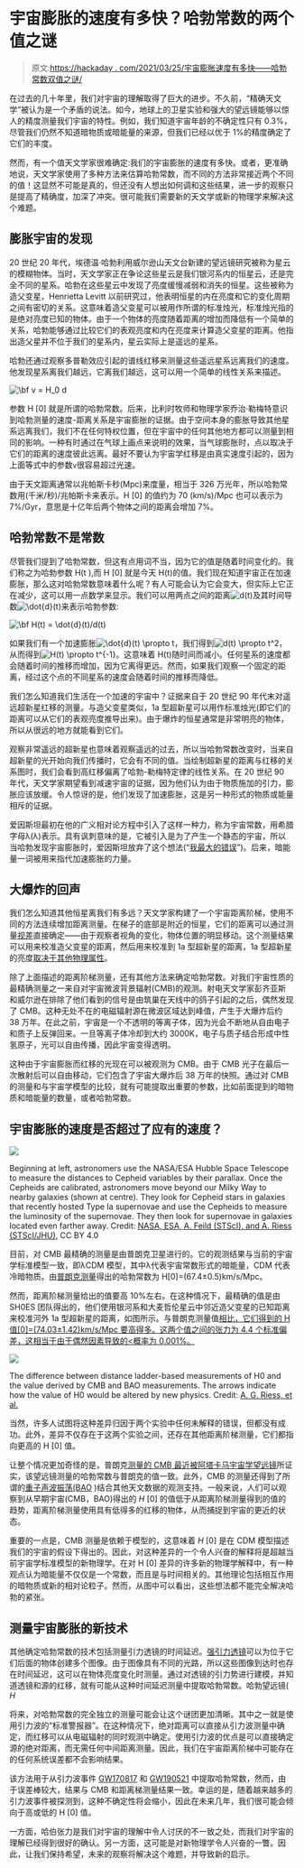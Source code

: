 # 宇宙膨胀的速度有多快？哈勃常数的两个值之谜

> 原文:[https://hackaday . com/2021/03/25/宇宙膨胀速度有多快——哈勃常数双值之谜/](https://hackaday.com/2021/03/25/how-fast-is-the-universe-expanding-the-riddle-of-two-values-for-the-hubble-constant/)

在过去的几十年里，我们对宇宙的理解取得了巨大的进步。不久前，“精确天文学”被认为是一个矛盾的说法。如今，地球上的卫星实验和强大的望远镜能够以惊人的精度测量我们宇宙的特性。例如，我们知道宇宙年龄的不确定性只有 0.3%，尽管我们仍然不知道暗物质或暗能量的来源，但我们已经以优于 1%的精度确定了它们的丰度。

然而，有一个值天文学家很难确定:我们的宇宙膨胀的速度有多快。或者，更准确地说，天文学家使用了多种方法来估算哈勃常数，而不同的方法非常接近两个不同的值！这显然不可能是真的，但还没有人想出如何调和这些结果，进一步的观察只是提高了精确度，加深了冲突。很可能我们需要新的天文学或新的物理学来解决这个难题。

## 膨胀宇宙的发现

20 世纪 20 年代，埃德温·哈勃利用威尔逊山天文台新建的望远镜研究被称为星云的模糊物体。当时，天文学家正在争论这些星云是我们银河系内的恒星云，还是完全不同的星系。哈勃在这些星云中发现了亮度缓慢减弱和消失的恒星。这些被称为造父变星，Henrietta Levitt 以前研究过，他表明恒星的内在亮度和它的变化周期之间有密切的关系。这意味着造父变星可以被用作所谓的标准烛光，标准烛光指的是绝对亮度已知的物体。由于一个物体的亮度随着距离的增加而降低有一个简单的关系，哈勃能够通过比较它们的表观亮度和内在亮度来计算造父变星的距离。他指出造父星并不位于我们的星系内，星云实际上是遥远的星系。

哈勃还通过观察多普勒效应引起的谱线红移来测量这些遥远星系远离我们的速度。他发现星系离我们越远，它离我们越远，这可以用一个简单的线性关系来描述。

![\bf v = H_0 d ](../Images/3f71701b5b21481bf169ee8046363f59.png)

参数 H [0] 就是所谓的哈勃常数。后来，比利时牧师和物理学家乔治·勒梅特意识到哈勃测量的速度-距离关系是宇宙膨胀的证据。由于空间本身的膨胀导致其他星系远离我们，我们不在任何特权位置，但在宇宙中的任何其他地方都可以测量到相同的影响。一种有时通过在气球上画点来说明的效果，当气球膨胀时，点以取决于它们的距离的速度彼此远离。最好不要认为宇宙学红移是由真实速度引起的，因为上面等式中的参数`v`很容易超过光速。

由于天文距离通常以兆帕斯卡秒(Mpc)来度量，相当于 326 万光年，所以哈勃常数用(千米/秒)/兆帕斯卡来表示。H [0] 的值约为 70 (km/s)/Mpc 也可以表示为 7%/Gyr，意思是十亿年后两个物体之间的距离会增加 7%。

## 哈勃常数不是常数

尽管我们提到了哈勃常数，但这有点用词不当，因为它的值是随着时间变化的。我们称之为哈勃参数 H(t ),而 H [0] 就是今天 H(t)的值。我们现在知道宇宙正在加速膨胀，那么这对哈勃常数意味着什么呢？有人可能会认为它会变大，但实际上它正在减少，这可以用一点数学来显示。我们可以用两点之间的距离![d(t) ](../Images/4993eeb457461bb22b1dc87e50a89c6c.png)及其时间导数![\dot{d}(t) ](../Images/e49a14bc0d69d76f97b01f7975fb2db7.png)来表示哈勃参数:

![\bf H(t) = \dot{d}(t)/d(t) ](../Images/c4f15f819d8ac4a3028545134c15da20.png)

如果我们有一个加速膨胀![\dot{d}(t) \propto t ](../Images/21d2fd06816942f22ac88b50655d17bf.png)，我们得到![d(t) \propto t^2 ](../Images/00a667a5aa88de17c8a9ee5f2bc6ede3.png)，从而得到![H(t) \propto t^{-1} ](../Images/7df500b363033be907e5d658aeeee1dc.png)。这意味着 H(t)随时间而减小。任何星系的速度都会随着时间的推移而增加，因为它离得更远。然而，如果我们观察一个固定的距离，经过这个点的不同星系的速度会随着时间的推移而降低。

我们怎么知道我们生活在一个加速的宇宙中？证据来自于 20 世纪 90 年代末对遥远超新星红移的测量。与造父变星类似，1a 型超新星可以用作标准烛光(即它们的距离可以从它们的表观亮度推导出来)。由于爆炸的恒星通常是非常明亮的物体，所以从很远的地方就能看到它们。

观察非常遥远的超新星也意味着观察遥远的过去，所以当哈勃常数改变时，当来自超新星的光开始向我们传播时，它会有不同的值。当绘制超新星的距离与红移的关系图时，我们会看到高红移偏离了哈勃-勒梅特定律的线性关系。在 20 世纪 90 年代，天文学家期望看到减速宇宙的证据，因为他们认为由于物质施加的引力，膨胀应该放缓。令人惊讶的是，他们发现了加速膨胀，这是另一种形式的物质或能量相斥的证据。

爱因斯坦最初在他的广义相对论方程中引入了这样一种力，称为宇宙常数，用希腊字母λ(λ)表示。具有讽刺意味的是，它被引入是为了产生一个静态的宇宙，所以当哈勃发现宇宙膨胀时，爱因斯坦放弃了这个想法(“[我最大的错误](https://physicstoday.scitation.org/do/10.1063/PT.6.3.20181030a/full/)”)。后来，暗能量一词被用来指代加速膨胀的力量。

## 大爆炸的回声

我们怎么知道其他恒星离我们有多远？天文学家构建了一个宇宙距离阶梯，使用不同的方法连续增加距离测量。在梯子的底部是附近的恒星，它们的距离可以通过测量[视差](https://en.wikipedia.org/wiki/Parallax)直接确定——由于观察者视角的变化，物体位置的明显移动。这个测量结果可以用来校准造父变星的距离，然后用来校准到 1a 型超新星的距离，1a 型超新星的亮度[取决于其他物理属性](https://astronomy.swin.edu.au/cosmos/C/Cepheid+Variable+Stars)。

除了上面描述的距离阶梯测量，还有其他方法来确定哈勃常数。对我们宇宙性质的最精确测量之一来自对宇宙微波背景辐射(CMB)的观测。射电天文学家彭齐亚斯和威尔逊在排除了他们看到的信号是由筑巢在天线中的鸽子引起的之后，偶然发现了 CMB。这种无处不在的电磁辐射源在微波区域达到峰值，产生于大爆炸后约 38 万年。在此之前，宇宙是一个不透明的等离子体，因为光会不断地从自由电子和质子上反弹回来。一旦等离子体冷却到大约 3000K，电子与质子结合形成中性氢原子，光可以自由传播，因此宇宙变得透明。

这种由于宇宙膨胀而红移的光现在可以被观测为 CMB。由于 CMB 光子在最后一次散射后可以自由移动，它们包含了宇宙大爆炸后 38 万年的快照。通过对 CMB 的测量和与宇宙学模型的比较，就有可能提取出重要的参数，比如前面提到的暗物质和暗能量的数量，或者哈勃常数。

## 宇宙膨胀的速度是否超过了应有的速度？

![](../Images/156956ea10245beded5f83ae564f06cf.png)

Beginning at left, astronomers use the NASA/ESA Hubble Space Telescope to measure the distances to Cepheid variables by their parallax. Once the Cepheids are calibrated, astronomers move beyond our Milky Way to nearby galaxies (shown at centre). They look for Cepheid stars in galaxies that recently hosted Type Ia supernovae and use the Cepheids to measure the luminosity of the supernovae. They then look for supernovae in galaxies located even farther away.
Credit: [NASA, ESA, A. Feild (STScI), and A. Riess (STScI/JHU)](https://esahubble.org/images/opo1812a/), CC BY 4.0

目前，对 CMB 最精确的测量是由普朗克卫星进行的。它的观测结果与当前的宇宙学标准模型一致，即λCDM 模型，其中λ代表宇宙常数形式的暗能量，CDM 代表冷暗物质。由[普朗克测量](https://www.aanda.org/articles/aa/full_html/2020/09/aa33910-18/aa33910-18.html)得出的哈勃常数为 H[0]=(67.4±0.5)km/s/Mpc。

然而，距离阶梯测量给出的值要高 10%左右。在这种情况下，最精确的值是由 SH0ES 团队得出的，他们使用银河系和大麦哲伦星云中邻近造父变星的已知距离来校准河外 1a 型超新星的距离，如图所示。与普朗克测量值[相比，它们得到的 H 值[0]=(74.03±1.42)km/s/Mpc 要高得多。这两个值之间的张力为 4.4 个标准偏差，这相当于由于偶然因素导致的<概率为 0.001%。](https://iopscience.iop.org/article/10.3847/1538-4357/ab1422/meta)

![](../Images/639a5ee5f865d925848d8164643476f6.png)

The difference between distance ladder-based measurements of H0 and the value derived by CMB and BAO measurements. The arrows indicate how the value of H0 would be altered by new physics.
Credit: [A. G. Riess, et al.](https://iopscience.iop.org/article/10.3847/1538-4357/ab1422/meta)

当然，许多人试图将这种差异归因于两个实验中任何未解释的错误，但都没有成功。此外，差异不仅存在于这两个实验之间，还存在其他距离阶梯测量，它们都指向更高的 H [0] 值。

让整个情况更加奇怪的是，普朗克[测量的 CMB 最近被阿塔卡马宇宙学望远镜](https://arxiv.org/abs/2007.07289)所证实，该望远镜测量的哈勃常数与普朗克的值一致。此外，CMB 的测量还得到了所谓的[重子声波振荡(BAO](https://en.wikipedia.org/wiki/Baryon_acoustic_oscillations) )结合其他天文数据的观测支持。一般来说，人们可以观察到从早期宇宙(CMB，BAO)得出的 *H* [0] 的值低于从距离阶梯测量得到的值的趋势，距离阶梯测量使用具有低得多的红移的物体，从而捕捉到宇宙的更近的状态。

重要的一点是，CMB 测量是依赖于模型的，这意味着 *H* [0] 是在 CDM 模型描述我们的宇宙的假设下得出的。因此，对这种差异的一个令人兴奋的解释将是超越当前宇宙学标准模型的新物理学。在对 H [0] 差异的许多新的物理学解释中，有一种观点认为暗能量不仅仅是一个常数，而且是与时间相关的。其他理论包括相互作用的暗物质或新的相对论粒子。然而，从图中可以看出，这些想法都不能完全解决哈勃的紧张。

## 测量宇宙膨胀的新技术

其他确定哈勃常数的技术包括测量引力透镜的时间延迟。[强引力透镜](https://hackaday.com/2020/04/21/searching-for-alien-life-with-the-sun-as-gravitational-telescope/)可以为位于它们后面的物体创建多个图像。由于图像具有不同的光路，所以这些图像到达时也存在时间延迟，这可以在物体亮度变化时测量。通过对透镜的引力势进行建模，并知道透镜和源的红移，就有可能从这种时间延迟测量中提取哈勃常数。哈勃望远镜( *H*

将来，对哈勃常数的完全独立的测量可能会让这个谜团更加清晰。其中之一就是使用引力波的“标准警报器”。在这种情况下，绝对距离可以直接从引力波测量中确定，而红移可以从电磁辐射的同时观测中确定。使用引力波的优点是可以直接确定源的绝对距离，而无需任何中间距离测量。因此，我们在宇宙距离阶梯中可能存在的任何系统误差都不会影响结果。

该方法用于从引力波事件 [GW170817](https://www.nature.com/articles/nature24471) 和 [GW190521](https://arxiv.org/abs/2009.14199) 中提取哈勃常数，然而，由于误差棒较大，结果与 CMB 和距离梯测量结果一致。幸运的是，随着越来越多的引力波事件被探测到，这种不确定性将会缩小，因此在未来几年，我们很可能会倾向于高或低的 H [0] 值。

一方面，哈伯张力是我们对宇宙的理解中令人讨厌的不一致之处，而我们对宇宙的理解已经得到很好的确认。另一方面，这可能是对新物理学令人兴奋的一瞥。因此，让我们保持希望，未来的观察将解决这个难题，并导致新的启示。